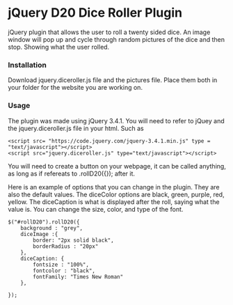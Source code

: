 # jQuery D20 Dice Roller Plugin

jQuery plugin that allows the user to roll a twenty sided dice. An image window will pop up and cycle through random pictures of the dice and then stop. Showing what the user rolled. 

### Installation

Download jquery.diceroller.js file and the pictures file. 
Place them both in your folder for the website you are working on.

### Usage 

The plugin was made using jQuery 3.4.1. You will need to refer to jQuey and the  jquery.diceroller.js file in your html. Such as

```
<script src= "https://code.jquery.com/jquery-3.4.1.min.js" type = "text/javascript"></script>
<script src="jquery.diceroller.js" type="text/javascript"></script>
```

You will need to create a button on your webpage, it can be called anything, as long as if refereats to .rollD20({}); after it. 

Here is an example of options that you can change in the plugin. They are also the default values. The diceColor options are black, green, purple, red, yellow.
The diceCaption is what is displayed after the roll, saying what the value is. You can change the size, color, and type of the font. 

 
```
$("#rollD20").rollD20({
    background : "grey",
    diceImage :{
        border: "2px solid black",
        borderRadius : "20px"
    },
    diceCaption: {
        fontsize : "100%",
        fontcolor : "black",
        fontFamily: "Times New Roman"
    },
  
});
```
